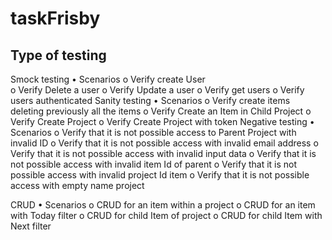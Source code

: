 # taskFrisby 
Type of testing 
---------------
Smock testing
•	Scenarios
o	Verify create User  
o	Verify Delete  a user
o	Verify Update  a user
o	Verify get users 
o	Verify users authenticated 
Sanity testing
•	Scenarios
o	Verify create  items deleting previously all the items
o	Verify Create an Item in Child Project 
o	Verify Create Project 
o	Verify Create Project  with token
Negative testing
•	Scenarios
o	Verify that it is not  possible  access to  Parent Project with invalid ID
o	Verify that it is not  possible  access with invalid email address 
o	Verify that it is not  possible  access with invalid input data 
o	Verify that it is not  possible  access with invalid item Id  of parent 
o	Verify that it is not  possible  access with invalid project  Id  item 
o	Verify that it is not  possible  access with empty name project 

CRUD
•	Scenarios
o	CRUD for an item within a project
o	CRUD for an item with Today filter
o	CRUD for child Item of project
o	CRUD for child Item with Next filter

